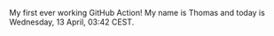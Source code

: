 My first ever working GitHub Action!
My name is Thomas and today is Wednesday, 13 April, 03:42 CEST. 
